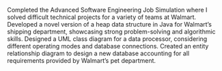 Completed the Advanced Software Engineering Job Simulation where I solved difficult technical projects for a variety of teams at Walmart.
Developed a novel version of a heap data structure in Java for Walmart’s shipping department, showcasing strong problem-solving and algorithmic skills.
Designed a UML class diagram for a data processor, considering different operating modes and database connections.
Created an entity relationship diagram to design a new database accounting for all requirements provided by Walmart’s pet department.
